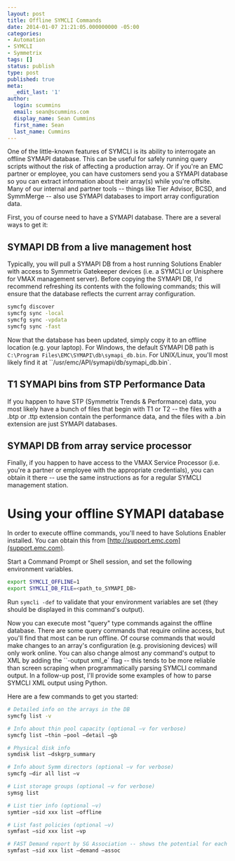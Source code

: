```yaml
---
layout: post
title: Offline SYMCLI Commands
date: 2014-01-07 21:21:05.000000000 -05:00
categories:
- Automation
- SYMCLI
- Symmetrix
tags: []
status: publish
type: post
published: true
meta:
  _edit_last: '1'
author:
  login: scummins
  email: sean@scummins.com
  display_name: Sean Cummins
  first_name: Sean
  last_name: Cummins
---
```



One of the little-known features of  SYMCLI is its ability to interrogate an offline SYMAPI database. This can be useful for safely running query scripts without the risk of affecting a production array. Or if you're an EMC partner or employee, you can have customers send you a SYMAPI database so you can extract information about their array(s) while you're offsite. Many of our internal and partner tools -- things like Tier Advisor, BCSD, and SymmMerge -- also use SYMAPI databases to import array configuration data.

First, you of course need to have a SYMAPI database. There are a several ways to get it:

## SYMAPI DB from a live management host

Typically, you will pull a SYMAPI DB from a host running Solutions Enabler with access to Symmetrix Gatekeeper devices (i.e. a SYMCLI or Unisphere for VMAX management server). Before copying the SYMAPI DB, I'd recommend refreshing its contents with the following commands; this will ensure that the database reflects the current array configuration.

~~~bash
symcfg discover
symcfg sync -local
symcfg sync -vpdata
symcfg sync -fast
~~~

Now that the database has been updated, simply copy it to an offline location (e.g. your laptop). For Windows, the default SYMAPI DB path is `C:\Program Files\EMC\SYMAPI\db\symapi_db.bin`. For UNIX/Linux, you'll most likely find it at ``/usr/emc/API/symapi/db/symapi_db.bin`.

## T1 SYMAPI bins from STP Performance Data

If you happen to have STP (Symmetrix Trends & Performance) data, you most likely have a bunch of files that begin with T1 or T2 -- the files with a .btp or .ttp extension contain the performance data, and the files with a .bin extension are just SYMAPI databases.

## SYMAPI DB from array service processor

Finally, if you happen to have access to the VMAX Service Processor (i.e. you're a partner or employee with the appropriate credentials), you can obtain it there -- use the same instructions as for a regular SYMCLI management station.

# Using your offline SYMAPI database

In order to execute offline commands, you'll need to have Solutions Enabler installed. You can obtain this from [http://support.emc.com](support.emc.com).

Start a Command Prompt or Shell session, and set the following environment variables.

~~~bash
export SYMCLI_OFFLINE=1
export SYMCLI_DB_FILE=<path_to_SYMAPI_DB>
~~~

Run `symcli -def` to validate that your environment variables are set (they should be displayed in this command's output).

Now you can execute most "query" type commands against the offline database. There are some query commands that require online access, but you'll find that most can be run offline. Of course commands that would make changes to an array's configuration (e.g. provisioning devices) will only work online. You can also change almost any command's output to XML by adding the ``-output xml_e` flag -- this tends to be more reliable than screen scraping when programmatically parsing SYMCLI command output. In a follow-up post, I'll provide some examples of how to parse SYMCLI XML output using Python.

Here are a few commands to get you started:

~~~bash
# Detailed info on the arrays in the DB
symcfg list -v

# Info about thin pool capacity (optional –v for verbose)
symcfg list –thin –pool –detail –gb

# Physical disk info
symdisk list –dskgrp_summary

# Info about Symm directors (optional –v for verbose)
symcfg –dir all list –v

# List storage groups (optional –v for verbose)
symsg list

# List tier info (optional –v)
symtier –sid xxx list –offline

# List fast policies (optional –v)
symfast –sid xxx list –vp

# FAST Demand report by SG Association -- shows the potential for each SG to tier up based on assigned policies
symfast –sid xxx list –demand –assoc
~~~
